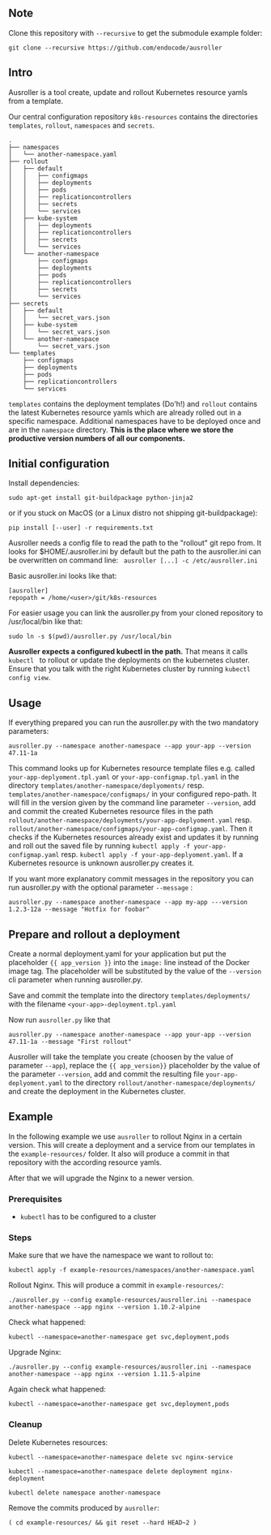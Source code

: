 ## Note

Clone this repository with `--recursive` to get the submodule example folder:
```
git clone --recursive https://github.com/endocode/ausroller
```

## Intro

Ausroller is a tool create, update and rollout Kubernetes resource yamls from a template.

Our central configuration repository ``k8s-resources`` contains the
directories ``templates``, ``rollout``, ``namespaces`` and ``secrets``.

```
.
├── namespaces
│   └── another-namespace.yaml
├── rollout
│   ├── default
│   │   ├── configmaps
│   │   ├── deployments
│   │   ├── pods
│   │   ├── replicationcontrollers
│   │   ├── secrets
│   │   └── services
│   ├── kube-system
│   │   ├── deployments
│   │   ├── replicationcontrollers
│   │   ├── secrets
│   │   └── services
│   └── another-namespace
│       ├── configmaps
│       ├── deployments
│       ├── pods
│       ├── replicationcontrollers
│       ├── secrets
│       └── services
├── secrets
│   ├── default
│   │   └── secret_vars.json
│   ├── kube-system
│   │   └── secret_vars.json
│   └── another-namespace
│       └── secret_vars.json
└── templates
    ├── configmaps
    ├── deployments
    ├── pods
    ├── replicationcontrollers
    └── services
```
`templates` contains the deployment templates (Do'h!) and `rollout` contains the
 latest Kubernetes resource yamls which are already rolled out in a specific
namespace. Additional namespaces have to be deployed once and are in the
`namespace` directory. __This is the place where we store the productive
version numbers of all our components.__



## Initial configuration

Install dependencies:
```
sudo apt-get install git-buildpackage python-jinja2
```

or if you stuck on MacOS (or a Linux distro not shipping git-buildpackage):
```
pip install [--user] -r requirements.txt
```

Ausroller needs a config file to read the path to the "rollout" git repo from.
It looks for $HOME/.ausroller.ini by default but the path to the ausroller.ini
can be overwritten on command line: ``` ausroller [...] -c /etc/ausroller.ini```


Basic ausroller.ini looks like that:
```
[ausroller]
repopath = /home/<user>/git/k8s-resources
```

For easier usage you can link the ausroller.py from your cloned repository to
/usr/local/bin like that:
```
sudo ln -s $(pwd)/ausroller.py /usr/local/bin
```

__Ausroller expects a configured kubectl in the path.__
That means it calls  ```kubectl ``` to rollout or update the deployments on the
kubernetes cluster. Ensure that you talk with the right Kubernetes cluster
by running ```kubectl config view```.



## Usage

If everything prepared you can run the ausroller.py with the two mandatory parameters:

```
ausroller.py --namespace another-namespace --app your-app --version 47.11-1a
```

This command looks up for Kubernetes resource template files e.g. called
```your-app-deplyoment.tpl.yaml``` or ```your-app-configmap.tpl.yaml``` in the
directory ```templates/another-namespace/deplyoments/``` resp.
```templates/another-namespace/configmaps/``` in your configured repo-path. It
will fill in the version given by the command line parameter ```--version```,
add and commit the created Kubernetes resource files in the path
```rollout/another-namespace/deployments/your-app-deplyoment.yaml``` resp.
```rollout/another-namespace/configmaps/your-app-configmap.yaml```. Then it
checks if the Kubernetes resources already exist and updates it by running and
roll out the saved file by running ```kubectl apply -f
your-app-configmap.yaml``` resp. ```kubectl apply -f
your-app-deplyoment.yaml```. If a Kubernetes resource is unknown ausroller.py
creates it.

If you want more explanatory commit messages in the repository you can run ausroller.py with the optional parameter ```--message``` :
```
ausroller.py --namespace another-namespace --app my-app ---version 1.2.3-12a --message "Hotfix for foobar"
```


## Prepare and rollout a deployment

Create a normal deployment.yaml for your application but put the placeholder ` {{ app_version }} ` into the `image:` line instead of the Docker image tag. The placeholder will be substituted by the value of the `--version` cli parameter when running ausroller.py.

Save and commit the template into the directory `templates/deployments/` with the
filename  `<your-app>-deployment.tpl.yaml`

Now run `ausroller.py` like that
```
ausroller.py --namespace another-namespace --app your-app --version 47.11-1a --message "First rollout"
```

Ausroller will take the template you create (choosen by the value of parameter `--app`), replace the `{{ app_version}}` placeholder by the value of the parameter `--version`, add and commit the resulting file `your-app-deplyoment.yaml` to the directory `rollout/another-namespace/deployments/` and create the deployment in the Kubernetes cluster.

## Example

In the following example we use `ausroller` to rollout Nginx in a certain
version. This will create a deployment and a service from our templates in the
`example-resources/` folder. It also will produce a commit in that repository
with the according resource yamls.

After that we will upgrade the Nginx to a newer version.


### Prerequisites

* `kubectl` has to be configured to a cluster

### Steps

Make sure that we have the namespace we want to rollout to:
```
kubectl apply -f example-resources/namespaces/another-namespace.yaml
```

Rollout Nginx. This will produce a commit in `example-resources/`:
```
./ausroller.py --config example-resources/ausroller.ini --namespace another-namespace --app nginx --version 1.10.2-alpine
```

Check what happened:
```
kubectl --namespace=another-namespace get svc,deployment,pods
```

Upgrade Nginx:

```
./ausroller.py --config example-resources/ausroller.ini --namespace another-namespace --app nginx --version 1.11.5-alpine
```

Again check what happened:
```
kubectl --namespace=another-namespace get svc,deployment,pods
```

### Cleanup

Delete Kubernetes resources:

```
kubectl --namespace=another-namespace delete svc nginx-service
```

```
kubectl --namespace=another-namespace delete deployment nginx-deployment
```

```
kubectl delete namespace another-namespace
```

Remove the commits produced by `ausroller`:
```
( cd example-resources/ && git reset --hard HEAD~2 )
```
